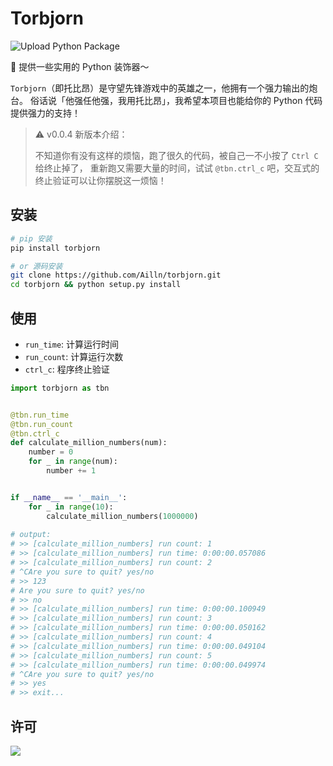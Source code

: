 # Torbjorn

![Upload Python Package](https://github.com/Ailln/torbjorn/workflows/Upload%20Python%20Package/badge.svg)

🔨 提供一些实用的 Python 装饰器～

`Torbjorn`（即托比昂）是守望先锋游戏中的英雄之一，他拥有一个强力输出的炮台。
俗话说「他强任他强，我用托比昂」，我希望本项目也能给你的 Python 代码提供强力的支持！

> ⚠️ v0.0.4 新版本介绍：
>
> 不知道你有没有这样的烦恼，跑了很久的代码，被自己一不小按了 `Ctrl C` 给终止掉了，
> 重新跑又需要大量的时间，试试 `@tbn.ctrl_c` 吧，交互式的终止验证可以让你摆脱这一烦恼！

## 安装

```bash
# pip 安装
pip install torbjorn

# or 源码安装
git clone https://github.com/Ailln/torbjorn.git
cd torbjorn && python setup.py install
```

## 使用

- `run_time`: 计算运行时间
- `run_count`: 计算运行次数
- `ctrl_c`: 程序终止验证

```python
import torbjorn as tbn


@tbn.run_time
@tbn.run_count
@tbn.ctrl_c
def calculate_million_numbers(num):
    number = 0
    for _ in range(num):
        number += 1


if __name__ == '__main__':
    for _ in range(10):
        calculate_million_numbers(1000000)
        
# output:
# >> [calculate_million_numbers] run count: 1
# >> [calculate_million_numbers] run time: 0:00:00.057086
# >> [calculate_million_numbers] run count: 2
# ^CAre you sure to quit? yes/no
# >> 123
# Are you sure to quit? yes/no
# >> no
# >> [calculate_million_numbers] run time: 0:00:00.100949
# >> [calculate_million_numbers] run count: 3
# >> [calculate_million_numbers] run time: 0:00:00.050162
# >> [calculate_million_numbers] run count: 4
# >> [calculate_million_numbers] run time: 0:00:00.049104
# >> [calculate_million_numbers] run count: 5
# >> [calculate_million_numbers] run time: 0:00:00.049974
# ^CAre you sure to quit? yes/no
# >> yes
# >> exit...
```

## 许可

[![](https://award.dovolopor.com?lt=License&rt=MIT&rbc=green)](./LICENSE)
